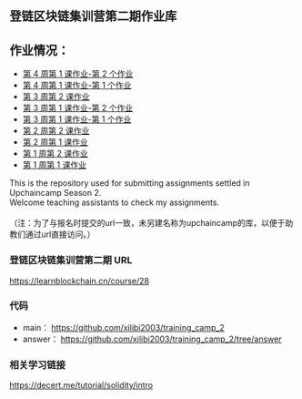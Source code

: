 ## 登链区块链集训营第二期作业库

## 作业情况：<br>
- [第 4 周第 1 课作业-第 2 个作业](./w4-2-1/README.md)
- [第 4 周第 1 课作业-第 1 个作业](./w4-1-1/README.md)
- [第 3 周第 2 课作业](./w3-2/README.md)
- [第 3 周第 1 课作业-第 2 个作业](./w3-1-2/README.md)
- [第 3 周第 1 课作业-第 1 个作业](./w3-1-1/README.md)
- [第 2 周第 2 课作业](./w2-2/README.md)
- [第 2 周第 1 课作业](./w2-1/README.md)
- [第 1 周第 2 课作业](./w1-2/README.md)
- [第 1 周第 1 课作业](./w1-1/README.md)

This is the repository used for submitting assignments settled in Upchaincamp Season 2.<br> 
Welcome teaching assistants to check my assignments. <br><br>
（注：为了与报名时提交的url一致，未另建名称为upchaincamp的库，以便于助教们通过url直接访问。）

### 登链区块链集训营第二期 URL
https://learnblockchain.cn/course/28

### 代码
- main： https://github.com/xilibi2003/training_camp_2
- answer： https://github.com/xilibi2003/training_camp_2/tree/answer

### 相关学习链接
https://decert.me/tutorial/solidity/intro

